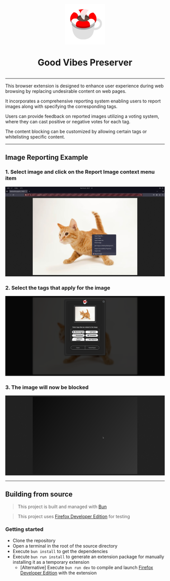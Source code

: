 <div style="display: flex; justify-content: center">
    <img src="./assets/logo/gvplogo128.png" alt="Logo">
</div>
<div style="display:flex; justify-content: center">
    <h1>Good Vibes Preserver</h1>
</div>

---
This browser extension is designed to enhance user experience during web browsing by replacing undesirable content on web pages.

It incorporates a comprehensive reporting system enabling users to report images along with specifying the corresponding tags.

Users can provide feedback on reported images utilizing a voting system, where they can cast positive or negative votes for each tag.

The content blocking can be customized by allowing certain tags or whitelisting specific content.

---
## Image Reporting Example
### 1. Select image and click on the Report Image context menu item
![Report Example](./assets/help/report1.png)

### 2. Select the tags that apply for the image
![Tags Example](./assets/help/report2.png)

### 3. The image will now be blocked
![Blocked Example](./assets/help/report4.png)

---
## Building from source
> This project is built and managed with [Bun](https://bun.sh)

> This project uses [Firefox Developer Edition](https://www.mozilla.org/en-US/firefox/developer) for testing

### Getting started
* Clone the repository
* Open a terminal in the root of the source directory
* Execute `bun install` to get the dependencies
* Execute `bun run install` to generate an extension package for manually installing it as a temporary extension
  * \[Alternative\] Execute `bun run dev` to compile and launch [Firefox Developer Edition](https://www.mozilla.org/en-US/firefox/developer) with the extension

